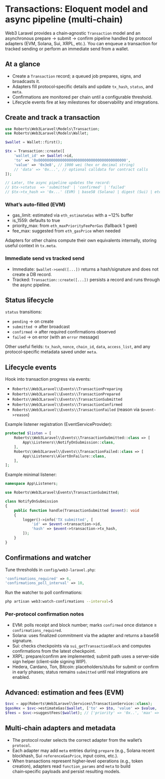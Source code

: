 # Transactions: Eloquent model and async pipeline (multi‑chain)

Web3 Laravel provides a chain‑agnostic `Transaction` model and an asynchronous prepare → submit → confirm pipeline handled by protocol adapters (EVM, Solana, Sui, XRPL, etc.). You can enqueue a transaction for tracked sending or perform an immediate send from a wallet.

## At a glance

- Create a `Transaction` record; a queued job prepares, signs, and broadcasts it.
- Adapters fill protocol‑specific details and update `tx_hash`, `status`, and `meta`.
- Confirmations are monitored per chain until a configurable threshold.
- Lifecycle events fire at key milestones for observability and integrations.

## Create and track a transaction

```php
use Roberts\Web3Laravel\Models\Transaction;
use Roberts\Web3Laravel\Models\Wallet;

$wallet = Wallet::first();

$tx = Transaction::create([
	'wallet_id' => $wallet->id,
	'to' => '0x0000000000000000000000000000000000000000',
	'value' => '0x3e8', // 1000 wei (hex or decimal string)
	// 'data' => '0x...', // optional calldata for contract calls
]);

// Later, the async pipeline updates the record:
// $tx->status  => 'submitted' | 'confirmed' | 'failed'
// $tx->tx_hash => '0x...' (EVM) | base58 (Solana) | digest (Sui) | etc.
```

### What’s auto‑filled (EVM)

- gas_limit: estimated via `eth_estimateGas` with a ~12% buffer
- is_1559: defaults to true
- priority_max: from `eth_maxPriorityFeePerGas` (fallback 1 gwei)
- fee_max: suggested from `eth_gasPrice` when needed

Adapters for other chains compute their own equivalents internally, storing useful context in `tx.meta`.

### Immediate send vs tracked send

- Immediate: `$wallet->send([...])` returns a hash/signature and does not create a DB record.
- Tracked: `Transaction::create([...])` persists a record and runs through the async pipeline.

## Status lifecycle

`status` transitions:

- `pending` → on create
- `submitted` → after broadcast
- `confirmed` → after required confirmations observed
- `failed` → on error (with an `error` message)

Other useful fields: `tx_hash`, `nonce`, `chain_id`, `data`, `access_list`, and any protocol‑specific metadata saved under `meta`.

## Lifecycle events

Hook into transaction progress via events:

- `Roberts\\Web3Laravel\\Events\\TransactionPreparing`
- `Roberts\\Web3Laravel\\Events\\TransactionPrepared`
- `Roberts\\Web3Laravel\\Events\\TransactionSubmitted`
- `Roberts\\Web3Laravel\\Events\\TransactionConfirmed`
- `Roberts\\Web3Laravel\\Events\\TransactionFailed` (reason via `$event->reason`)

Example listener registration (EventServiceProvider):

```php
protected $listen = [
	Roberts\\Web3Laravel\\Events\\TransactionSubmitted::class => [
		App\\Listeners\\NotifyOnSubmission::class,
	],
	Roberts\\Web3Laravel\\Events\\TransactionFailed::class => [
		App\\Listeners\\AlertOnFailure::class,
	],
];
```

Example minimal listener:

```php
namespace App\Listeners;

use Roberts\Web3Laravel\Events\TransactionSubmitted;

class NotifyOnSubmission
{
	public function handle(TransactionSubmitted $event): void
	{
		logger()->info('TX submitted', [
			'id' => $event->transaction->id,
			'hash' => $event->transaction->tx_hash,
		]);
	}
}
```

## Confirmations and watcher

Tune thresholds in `config/web3-laravel.php`:

```php
'confirmations_required' => 6,
'confirmations_poll_interval' => 10,
```

Run the watcher to poll confirmations:

```bash
php artisan web3:watch-confirmations --interval=5
```

### Per‑protocol confirmation notes

- EVM: polls receipt and block number; marks `confirmed` once distance ≥ `confirmations_required`.
- Solana: uses finalized commitment via the adapter and returns a base58 signature.
- Sui: checks checkpoints via `sui_getTransactionBlock` and computes confirmations from the latest checkpoint.
- XRPL: prepare/confirm are implemented; submit path uses a server‑side sign helper (client‑side signing WIP).
- Hedera, Cardano, Ton, Bitcoin: placeholders/stubs for submit or confirm in early phases; status remains `submitted` until real integrations are enabled.

## Advanced: estimation and fees (EVM)

```php
$svc = app(Roberts\Web3Laravel\Services\TransactionService::class);
$gasHex = $svc->estimateGas($wallet, ['to' => $to, 'value' => $value, 'data' => $data]);
$fees = $svc->suggestFees($wallet); // ['priority' => '0x..', 'max' => '0x..']
```

## Multi‑chain adapters and metadata

- The protocol router selects the correct adapter from the wallet’s `protocol`.
- Each adapter may add `meta` entries during `prepare` (e.g., Solana recent blockhash, Sui `referenceGasPrice`, input coins, etc.).
- When transactions represent higher‑level operations (e.g., token creation), adapters read `function_params` and `meta` to build chain‑specific payloads and persist resulting models.

